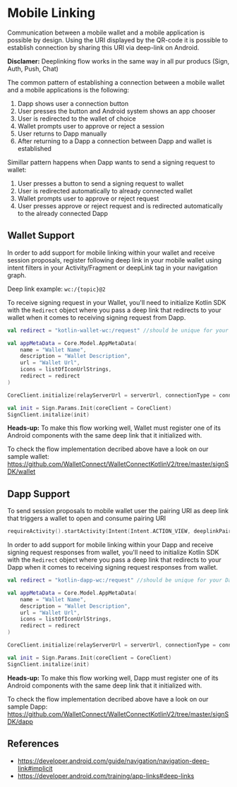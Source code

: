 # Mobile Linking

Communication between a mobile wallet and a mobile application is possible by design. Using the URI displayed by the QR-code it is possible to establish connection by sharing this URI via deep-link on Android.

**Disclamer:** Deeplinking flow works in the same way in all pur producs (Sign, Auth, Push, Chat)

The common pattern of establishing a connection between a mobile wallet and a mobile applications is the following:

1. Dapp shows user a connection button
2. User presses the button and Android system shows an app chooser
3. User is redirected to the wallet of choice
4. Wallet prompts user to approve or reject a session
5. User returns to Dapp manually
6. After returning to a Dapp a connection between Dapp and wallet is established

Simillar pattern happens when Dapp wants to send a signing request to wallet:

1. User presses a button to send a signing request to wallet
2. User is redirected automatically to already connected wallet
3. Wallet prompts user to approve or reject request
4. User presses approve or reject request and is redirected automatically to the already connected Dapp


## Wallet Support

In order to add support for mobile linking within your wallet and receive session proposals, register following deep link in your mobile wallet using intent filters in your Activity/Fragment or deepLink tag in your navigation graph.

Deep link example: `wc:/{topic}@2`

To receive signing request in your Wallet, you'll need to initialize Kotlin SDK with the `Redirect` object where you pass a deep link that redirects to your wallet when it comes to receiving signing request from Dapp.

```kotlin
val redirect = "kotlin-wallet-wc:/request" //should be unique for your wallet

val appMetaData = Core.Model.AppMetaData(
    name = "Wallet Name",
    description = "Wallet Description",
    url = "Wallet Url",
    icons = listOfIconUrlStrings,
    redirect = redirect
)

CoreClient.initialize(relayServerUrl = serverUrl, connectionType = connectionType, application = application, metaData = appMetaData)

val init = Sign.Params.Init(coreClient = CoreClient)
SignClient.initalize(init)
```

**Heads-up:** To make this flow working well, Wallet must register one of its Android components with the same deep link that it initialized with.

To check the flow implementation decribed above have a look on our sample wallet:
https://github.com/WalletConnect/WalletConnectKotlinV2/tree/master/signSDK/wallet

## Dapp Support

To send session proposals to mobile wallet user the pairing URI as deep link that triggers a wallet to open and consume pairing URI

```kotlin
requireActivity().startActivity(Intent(Intent.ACTION_VIEW, deeplinkPairingUri.toUri()))
```

In order to add support for mobile linking within your Dapp and receive signing request responses from wallet, you'll need to initialize Kotlin SDK with the `Redirect` object where you pass a deep link that redirects to your Dapp when it comes to receiving signing request responses from wallet.

```kotlin
val redirect = "kotlin-dapp-wc:/request" //should be unique for your Dapp

val appMetaData = Core.Model.AppMetaData(
    name = "Wallet Name",
    description = "Wallet Description",
    url = "Wallet Url",
    icons = listOfIconUrlStrings,
    redirect = redirect
)

CoreClient.initialize(relayServerUrl = serverUrl, connectionType = connectionType, application = application, metaData = appMetaData)

val init = Sign.Params.Init(coreClient = CoreClient)
SignClient.initalize(init)
```

**Heads-up:** To make this flow working well, Dapp must register one of its Android components with the same deep link that it initialized with.

To check the flow implementation decribed above have a look on our sample Dapp:
https://github.com/WalletConnect/WalletConnectKotlinV2/tree/master/signSDK/dapp

## References
* https://developer.android.com/guide/navigation/navigation-deep-link#implicit
* https://developer.android.com/training/app-links#deep-links
